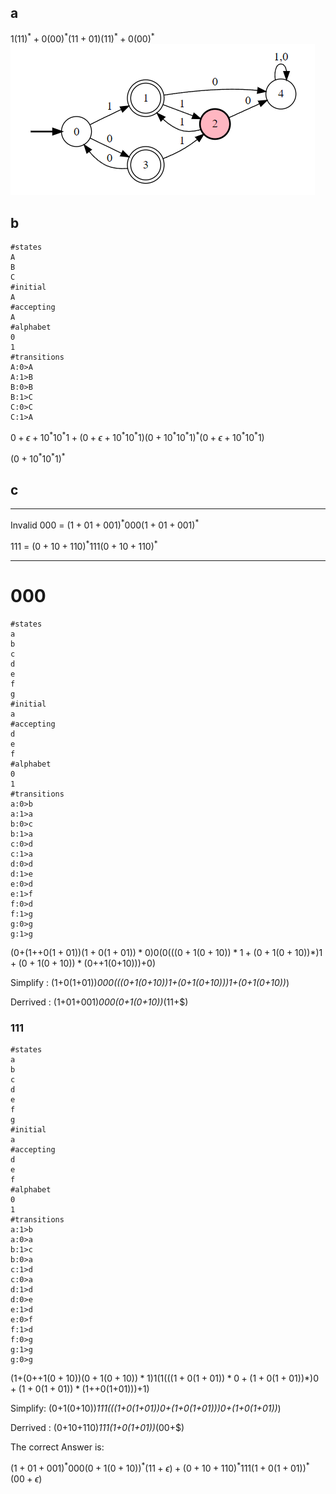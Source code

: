 ## a
$1(11)^*+0(00)^*(11+01)(11)^*+0(00)^*$
![DFA](../img/../../img/Assignment/A3/4_a_dfa.png)

## b
```
#states
A
B
C
#initial
A
#accepting
A
#alphabet
0
1
#transitions
A:0>A
A:1>B
B:0>B
B:1>C
C:0>C
C:1>A
```
$0+\epsilon+10^*10^*1+(0+\epsilon+10^*10^*1)(0+10^*10^*1)^*(0+\epsilon+10^*10^*1)$


$(0+10^*10^*1)^*$


## c
----
Invalid
000 = $(1+01+001)^*000(1+01+001)^*$

111 = $(0+10+110)^*111(0+10+110)^*$

---

# 000
```
#states
a
b
c
d
e
f
g
#initial
a
#accepting
d
e
f
#alphabet
0
1
#transitions
a:0>b
a:1>a
b:0>c
b:1>a
c:0>d
c:1>a
d:0>d
d:1>e
e:0>d
e:1>f
f:0>d
f:1>g
g:0>g
g:1>g
```
(0+(1+$+0(1+01))(1+0(1+01))*0)0(0(((0+1(0+10))*1+(0+1(0+10))*)1+(0+1(0+10))*(0+$+1(0+10)))+0)

Simplify : (1+0(1+01))*000(((0+1(0+10))*1+(0+1(0+10))*)1+(0+1(0+10))*)

Derrived : (1+01+001)*000(0+1(0+10))*(11+$)
### 111
```
#states
a
b
c
d
e
f
g
#initial
a
#accepting
d
e
f
#alphabet
0
1
#transitions
a:1>b
a:0>a
b:1>c
b:0>a
c:1>d
c:0>a
d:1>d
d:0>e
e:1>d
e:0>f
f:1>d
f:0>g
g:1>g
g:0>g
```
(1+(0+$+1(0+10))(0+1(0+10))*1)1(1(((1+0(1+01))*0+(1+0(1+01))*)0+(1+0(1+01))*(1+$+0(1+01)))+1)

Simplify:
(0+1(0+10))*111(((1+0(1+01))*0+(1+0(1+01))*)0+(1+0(1+01))*)

Derrived : (0+10+110)*111(1+0(1+01))*(00+$)

The correct Answer is:

$(1+01+001)^*000(0+1(0+10))^*(11+\epsilon) + (0+10+110)^*111(1+0(1+01))^*(00+\epsilon)$